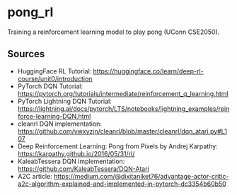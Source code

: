 # pong_rl
Training a reinforcement learning model to play pong (UConn CSE2050).

## Sources
* HuggingFace RL Tutorial: https://huggingface.co/learn/deep-rl-course/unit0/introduction
* PyTorch DQN Tutorial: https://pytorch.org/tutorials/intermediate/reinforcement_q_learning.html
* PyTorch Lightning DQN Tutorial: https://lightning.ai/docs/pytorch/LTS/notebooks/lightning_examples/reinforce-learning-DQN.html
* cleanrl DQN implementation: https://github.com/vwxyzjn/cleanrl/blob/master/cleanrl/dqn_atari.py#L107
* Deep Reinforcement Learning: Pong from Pixels by Andrej Karpathy: https://karpathy.github.io/2016/05/31/rl/
* KaleabTessera DQN implementation: https://github.com/KaleabTessera/DQN-Atari
* A2C article: https://medium.com/@dixitaniket76/advantage-actor-critic-a2c-algorithm-explained-and-implemented-in-pytorch-dc3354b60b50
